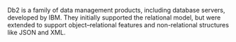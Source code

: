 Db2 is a family of data management products, including database servers, developed by IBM. They initially supported the relational model, but were extended to support object–relational features and non-relational structures like JSON and XML.